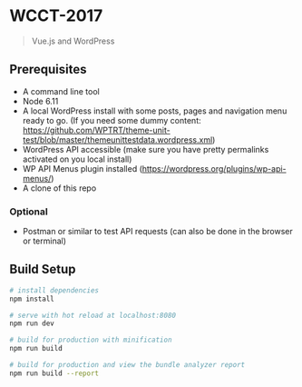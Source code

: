 # WCCT-2017

> Vue.js and WordPress

## Prerequisites

- A command line tool
- Node 6.11 
- A local WordPress install with some posts, pages and navigation menu ready to go. (If you need some dummy content: https://github.com/WPTRT/theme-unit-test/blob/master/themeunittestdata.wordpress.xml)
- WordPress API accessible (make sure you have pretty permalinks activated on you local install)
- WP API Menus plugin installed (https://wordpress.org/plugins/wp-api-menus/)
- A clone of this repo

### Optional
- Postman or similar to test API requests (can also be done in the browser or terminal)

## Build Setup

``` bash
# install dependencies
npm install

# serve with hot reload at localhost:8080
npm run dev

# build for production with minification
npm run build

# build for production and view the bundle analyzer report
npm run build --report
```
